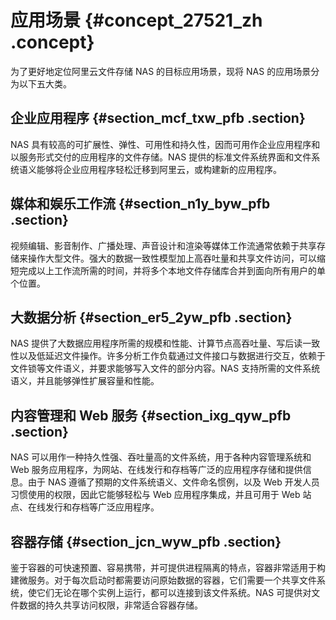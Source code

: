 # 应用场景 {#concept_27521_zh .concept}

为了更好地定位阿里云文件存储 NAS 的目标应用场景，现将 NAS 的应用场景分为以下五大类。

## 企业应用程序 {#section_mcf_txw_pfb .section}

NAS 具有较高的可扩展性、弹性、可用性和持久性，因而可用作企业应用程序和以服务形式交付的应用程序的文件存储。NAS 提供的标准文件系统界面和文件系统语义能够将企业应用程序轻松迁移到阿里云，或构建新的应用程序。

## 媒体和娱乐工作流 {#section_n1y_byw_pfb .section}

视频编辑、影音制作、广播处理、声音设计和渲染等媒体工作流通常依赖于共享存储来操作大型文件。强大的数据一致性模型加上高吞吐量和共享文件访问，可以缩短完成以上工作流所需的时间，并将多个本地文件存储库合并到面向所有用户的单个位置。

## 大数据分析 {#section_er5_2yw_pfb .section}

NAS 提供了大数据应用程序所需的规模和性能、计算节点高吞吐量、写后读一致性以及低延迟文件操作。许多分析工作负载通过文件接口与数据进行交互，依赖于文件锁等文件语义，并要求能够写入文件的部分内容。NAS 支持所需的文件系统语义，并且能够弹性扩展容量和性能。

## 内容管理和 Web 服务 {#section_ixg_qyw_pfb .section}

NAS 可以用作一种持久性强、吞吐量高的文件系统，用于各种内容管理系统和 Web 服务应用程序，为网站、在线发行和存档等广泛的应用程序存储和提供信息。由于 NAS 遵循了预期的文件系统语义、文件命名惯例，以及 Web 开发人员习惯使用的权限，因此它能够轻松与 Web 应用程序集成，并且可用于 Web 站点、在线发行和存档等广泛应用程序。

## 容器存储 {#section_jcn_wyw_pfb .section}

鉴于容器的可快速预置、容易携带，并可提供进程隔离的特点，容器非常适用于构建微服务。对于每次启动时都需要访问原始数据的容器，它们需要一个共享文件系统，使它们无论在哪个实例上运行，都可以连接到该文件系统。NAS 可提供对文件数据的持久共享访问权限，非常适合容器存储。

